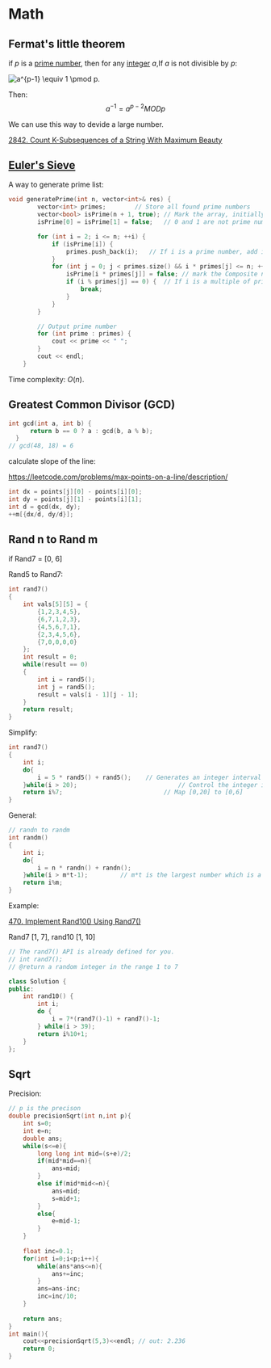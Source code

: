 # Math

## Fermat's little theorem

if *p* is a [prime number](https://en.wikipedia.org/wiki/Prime_number), then for any [integer](https://en.wikipedia.org/wiki/Integer) *a*,If *a* is not divisible by *p*:

![a^{p-1} \equiv 1 \pmod p.](https://wikimedia.org/api/rest_v1/media/math/render/svg/58a9e1a77254c598a3bbd20ee75962c540381c54)

Then:
$$
a^{-1} = a^{p-2} MOD p
$$


We can use this way to devide a large number.

[2842. Count K-Subsequences of a String With Maximum Beauty](https://github.com/starFalll/LeetCode/blob/master/algorithms/2842.Count%20K-Subsequences%20of%20a%20String%20With%20Maximum%20Beauty.md)

## [Euler's Sieve](https://en.wikipedia.org/wiki/Sieve_of_Eratosthenes)

A way to generate prime list:

```c++
void generatePrime(int n, vector<int>& res) {
        vector<int> primes;        // Store all found prime numbers
        vector<bool> isPrime(n + 1, true); // Mark the array, initially all numbers are prime
        isPrime[0] = isPrime[1] = false;   // 0 and 1 are not prime numbers

        for (int i = 2; i <= n; ++i) {
            if (isPrime[i]) {
                primes.push_back(i);   // If i is a prime number, add it to the prime number list
            }
            for (int j = 0; j < primes.size() && i * primes[j] <= n; ++j) {
                isPrime[i * primes[j]] = false; // mark the Composite number
                if (i % primes[j] == 0) {  // If i is a multiple of primes[j], exit the loop
                    break;
                }
            }
        }

        // Output prime number
        for (int prime : primes) {
            cout << prime << " ";
        }
        cout << endl;
    }
```

Time complexity: *O*(*n*).

## Greatest Common Divisor (GCD)

```c++
int gcd(int a, int b) {
      return b == 0 ? a : gcd(b, a % b);
  }
// gcd(48, 18) = 6
```

calculate slope of the line:

https://leetcode.com/problems/max-points-on-a-line/description/

```c++
int dx = points[j][0] - points[i][0];
int dy = points[j][1] - points[i][1];
int d = gcd(dx, dy);
++m[{dx/d, dy/d}];
```

## Rand n to Rand m

if Rand7 = [0, 6]

Rand5 to Rand7:

```c++
int rand7()
{
    int vals[5][5] = {
        {1,2,3,4,5},
        {6,7,1,2,3},
        {4,5,6,7,1},
        {2,3,4,5,6},
        {7,0,0,0,0}
    };
    int result = 0;
    while(result == 0)
    {
        int i = rand5();
        int j = rand5();
        result = vals[i - 1][j - 1];
    }
    return result;
}
```

Simplify:

```c++
int rand7()
{
    int i;
    do{
        i = 5 * rand5() + rand5();    // Generates an integer interval of [0,24]
    }while(i > 20);                            // Control the integer interval [0,24] to [0,20]
    return i%7;                            // Map [0,20] to [0,6]
}
```

General:

```c++
// randn to randm
int randm()
{
    int i;
    do{
        i = n * randn() + randn();    
    }while(i > m*t-1);         // m*t is the largest number which is a multiple of m and less than n
    return i%m;         
}
```

Example:

[470. Implement Rand10() Using Rand7()](https://leetcode.com/problems/implement-rand10-using-rand7/)

Rand7 [1, 7], rand10 [1, 10]

```c++
// The rand7() API is already defined for you.
// int rand7();
// @return a random integer in the range 1 to 7

class Solution {
public:
    int rand10() {
        int i;
        do {
            i = 7*(rand7()-1) + rand7()-1;
        } while(i > 39);
        return i%10+1;
    }
};
```

## Sqrt

Precision:

```c++
// p is the precison
double precisionSqrt(int n,int p){
	int s=0;
	int e=n;
	double ans;
	while(s<=e){
		long long int mid=(s+e)/2;
		if(mid*mid==n){
			ans=mid;
		}
		else if(mid*mid<=n){
			ans=mid;
			s=mid+1;
		}
		else{
			e=mid-1;
		}
	}
	
	float inc=0.1;
	for(int i=0;i<p;i++){
		while(ans*ans<=n){
			ans+=inc;
		}
		ans=ans-inc;
		inc=inc/10;
	}
	
	return ans;
}
int main(){
	cout<<precisionSqrt(5,3)<<endl; // out: 2.236
	return 0;
}
```


